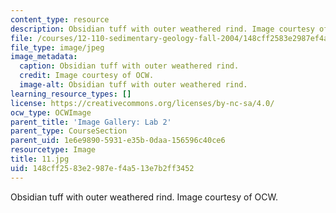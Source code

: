 ```yaml
---
content_type: resource
description: Obsidian tuff with outer weathered rind. Image courtesy of OCW.
file: /courses/12-110-sedimentary-geology-fall-2004/148cff2583e2987ef4a513e7b2ff3452_11.jpg
file_type: image/jpeg
image_metadata:
  caption: Obsidian tuff with outer weathered rind.
  credit: Image courtesy of OCW.
  image-alt: Obsidian tuff with outer weathered rind.
learning_resource_types: []
license: https://creativecommons.org/licenses/by-nc-sa/4.0/
ocw_type: OCWImage
parent_title: 'Image Gallery: Lab 2'
parent_type: CourseSection
parent_uid: 1e6e9890-5931-e35b-0daa-156596c40ce6
resourcetype: Image
title: 11.jpg
uid: 148cff25-83e2-987e-f4a5-13e7b2ff3452
---
```

Obsidian tuff with outer weathered rind. Image courtesy of OCW.